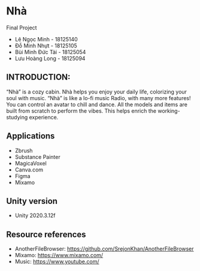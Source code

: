 # Nhà
 Final Project
 - Lê Ngọc Minh - 18125140
 - Đỗ Minh Nhựt - 18125105
 - Bùi Minh Đức Tài - 18125054
 - Lưu Hoàng Long - 18125094

## INTRODUCTION:

“Nhà” is a cozy cabin. Nhà helps you enjoy your daily life, colorizing your soul with music. “Nhà” is like a lo-fi music Radio, with many more features! You can control an avatar to chill and dance. All the models and items are built from scratch to perform the vibes. This helps enrich the working- studying  experience.

## Applications

- Zbrush
- Substance Painter
- MagicaVoxel
- Canva.com
- Figma
- Mixamo

## Unity version

- Unity 2020.3.12f

## Resource references

- AnotherFileBrowser: https://github.com/SrejonKhan/AnotherFileBrowser
- Mixamo: https://www.mixamo.com/
- Music: https://www.youtube.com/

